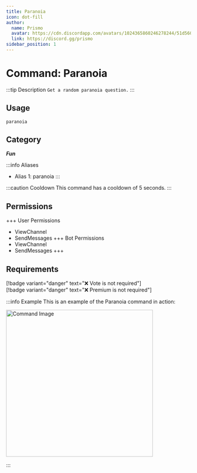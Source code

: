 ```yaml
---
title: Paranoia
icon: dot-fill
author:
  name: Prismo
  avatar: https://cdn.discordapp.com/avatars/1024365860246278244/51d5603eff69376da9a21e86b07a75bd.png?size=2048
  link: https://discord.gg/prismo
sidebar_position: 1
---
```



# Command: Paranoia

:::tip Description
`Get a random paranoia question.`
:::

## Usage

```
paranoia
```

## Category

_**Fun**_

:::info Aliases
- Alias 1: paranoia
:::

:::caution Cooldown
This command has a cooldown of 5 seconds.
:::

## Permissions

+++ User Permissions
- ViewChannel
- SendMessages
+++ Bot Permissions
- ViewChannel
- SendMessages
+++

## Requirements

[!badge variant="danger" text="❌ Vote is not required"]  
[!badge variant="danger" text="❌ Premium is not required"]

:::info Example
This is an example of the Paranoia command in action:

<img src="https://i.imgur.com/3w4825E.png" alt="Command Image" width="400"/>

:::

